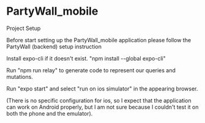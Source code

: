 # PartyWall_mobile


Project Setup

Before start setting up the PartyWall_mobile application please follow the PartyWall (backend) setup instruction 

Install expo-cli if it doesn't exist. "npm install --global expo-cli"

Run "npm run relay" to generate code to represent our queries and mutations.

Run "expo start" and select "run on ios simulator" in the appearing browser.

(There is no specific configuration for ios, so I expect that the application can work on Android properly,
but I am not sure because I couldn't test it on both the phone and the emulator).

